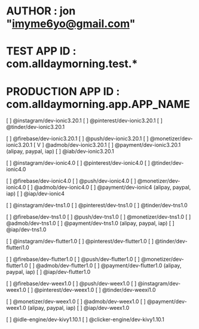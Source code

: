 # AUTHOR : jon "imyme6yo@gmail.com"
# TEST APP ID : com.alldaymorning.test.*
# PRODUCTION APP ID : com.alldaymorning.app.APP_NAME

[   ] @instagram/dev-ionic3.20.1
[   ] @pinterest/dev-ionic3.20.1
[   ] @tinder/dev-ionic3.20.1

[   ] @firebase/dev-ionic3.20.1
[   ] @push/dev-ionic3.20.1
[   ] @monetizer/dev-ionic3.20.1
[ V ] @admob/dev-ionic3.20.1
[   ] @payment/dev-ionic3.20.1 (alipay, paypal, iap)
[   ] @iab/dev-ionic3.20.1

[   ] @instagram/dev-ionic4.0
[   ] @pinterest/dev-ionic4.0
[   ] @tinder/dev-ionic4.0

[   ] @firebase/dev-ionic4.0
[   ] @push/dev-ionic4.0
[   ] @monetizer/dev-ionic4.0
[   ] @admob/dev-ionic4.0
[   ] @payment/dev-ionic4 (alipay, paypal, iap)
[   ] @iap/dev-ionic4

[   ] @instagram/dev-tns1.0
[   ] @pinterest/dev-tns1.0
[   ] @tinder/dev-tns1.0

[   ] @firebase/dev-tns1.0
[   ] @push/dev-tns1.0
[   ] @monetizer/dev-tns1.0
[   ] @admob/dev-tns1.0
[   ] @payment/dev-tns1.0 (alipay, paypal, iap)
[   ] @iap/dev-tns1.0

[   ] @instagram/dev-flutter1.0
[   ] @pinterest/dev-flutter1.0
[   ] @tinder/dev-flutteri1.0

[   ] @firebase/dev-flutter1.0
[   ] @push/dev-flutter1.0
[   ] @monetizer/dev-flutter1.0
[   ] @admob/dev-flutter1.0
[   ] @payment/dev-flutter1.0 (alipay, paypal, iap)
[   ] @iap/dev-flutter1.0

[   ] @firebase/dev-weex1.0
[   ] @push/dev-weex1.0
[   ] @instagram/dev-weex1.0
[   ] @pinterest/dev-weex1.0
[   ] @tinder/dev-weexi1.0

[   ] @monetizer/dev-weex1.0
[   ] @admob/dev-weex1.0
[   ] @payment/dev-weex1.0 (alipay, paypal, iap)
[   ] @iap/dev-weex1.0

[   ] @idle-engine/dev-kivy1.10.1
[   ] @clicker-engine/dev-kivy1.10.1



